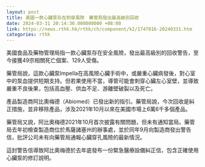 ```yaml
---
layout: post
title: 美國一款心臟泵存在刺穿風險　藥管局發出最高級別回收
date: 2024-03-31 20:14:30.000000000 +08:00
link: https://news.rthk.hk/rthk/ch/component/k2/1747016-20240331.htm
categories: rthk
---
```


美國食品及藥物管理局指一款心臟泵存在安全風險，發出最高級別的回收警告，至今接獲49宗相關死亡個案、129人受傷。

藥管局說，這款心臟泵Impella在高風險心臟手術中，或嚴重心臟病發後，對心室中的泵血提供短期支持。但若果使用不當，導管可能會刺穿心臟左心室壁，並導致嚴重不良後果，包括高血壓、供血不足、游離壁破裂以及死亡。

產品製造商阿比奧梅德（Abiomed）已發出新的指引。藥管局說，今次回收是糾正措施，並非移除產品，涉及2021年10月以來在美國市場上6萬6千多個產品。

藥管局又說，阿比奧梅德2021年10月首次披露有關問題，但未有通知當局。藥管局去年初檢查製造商位於馬薩諸塞州的辦事處，並於同年9月向製造商發出警告信，批評公司未有向藥管局通報心臟穿孔風險的最新情況。

這封警告信導致阿比奧梅德於去年底發布一份緊急醫療設備糾正信，包含正確使用心臟泵的修訂說明。
